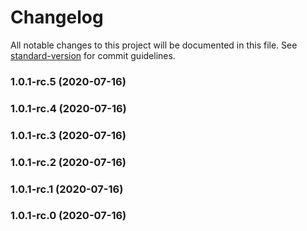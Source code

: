 # Changelog

All notable changes to this project will be documented in this file. See [standard-version](https://github.com/conventional-changelog/standard-version) for commit guidelines.

### 1.0.1-rc.5 (2020-07-16)

### 1.0.1-rc.4 (2020-07-16)

### 1.0.1-rc.3 (2020-07-16)

### 1.0.1-rc.2 (2020-07-16)

### 1.0.1-rc.1 (2020-07-16)

### 1.0.1-rc.0 (2020-07-16)

